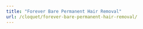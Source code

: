 ```yaml
---
title: "Forever Bare Permanent Hair Removal"
url: /cloquet/forever-bare-permanent-hair-removal/
---
```

